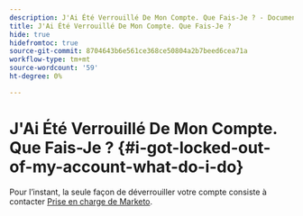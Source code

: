 ```yaml
---
description: J'Ai Été Verrouillé De Mon Compte. Que Fais-Je ? - Documents Marketo - Documentation du produit
title: J'Ai Été Verrouillé De Mon Compte. Que Fais-Je ?
hide: true
hidefromtoc: true
source-git-commit: 8704643b6e561ce368ce50804a2b7beed6cea71a
workflow-type: tm+mt
source-wordcount: '59'
ht-degree: 0%

---
```


# J&#39;Ai Été Verrouillé De Mon Compte. Que Fais-Je ? {#i-got-locked-out-of-my-account-what-do-i-do}

Pour l’instant, la seule façon de déverrouiller votre compte consiste à contacter [Prise en charge de Marketo](https://nation.marketo.com/t5/Support/ct-p/Support#).
